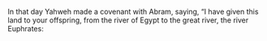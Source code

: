 In that day Yahweh made a covenant with Abram, saying, “I have given this land to your offspring, from the river of Egypt to the great river, the river Euphrates: